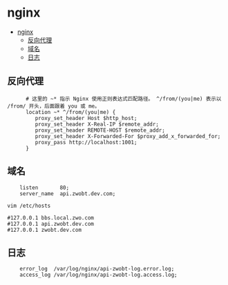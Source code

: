 # nginx

<!-- TOC -->
* [nginx](#nginx)
  * [反向代理](#反向代理)
  * [域名](#域名)
  * [日志](#日志)
<!-- TOC -->

## 反向代理

```nginx configuration
      # 这里的 ~* 指示 Nginx 使用正则表达式匹配路径。 ^/from/(you|me) 表示以 /from/ 开头，后面跟着 you 或 me。
      location ~* ^/from/(you|me) {
         proxy_set_header Host $http_host;
         proxy_set_header X-Real-IP $remote_addr;
         proxy_set_header REMOTE-HOST $remote_addr;
         proxy_set_header X-Forwarded-For $proxy_add_x_forwarded_for;
         proxy_pass http://localhost:1001;
      }

```

## 域名

```nginx configuration
    listen       80;
    server_name  api.zwobt.dev.com;

```

```shell
vim /etc/hosts

#127.0.0.1 bbs.local.zwo.com
#127.0.0.1 api.zwobt.dev.com
#127.0.0.1 zwobt.dev.com

```

## 日志

```nginx configuration
    error_log  /var/log/nginx/api-zwobt-log.error.log;
    access_log /var/log/nginx/api-zwobt-log.access.log;

```